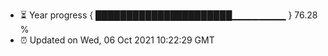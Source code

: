 - ⏳ Year progress { ██████████████████████▁▁▁▁▁▁▁▁ } 76.28 %
- ⏰ Updated on Wed, 06 Oct 2021 10:22:29 GMT

